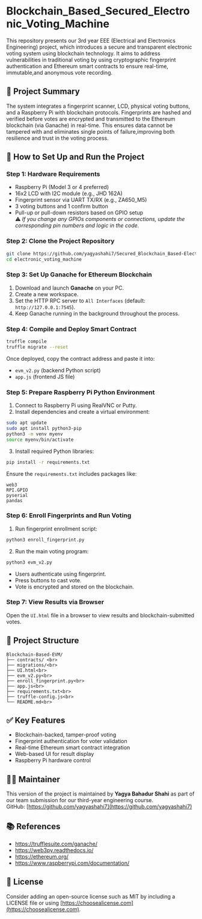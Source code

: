 # Blockchain_Based_Secured_Electronic_Voting_Machine

This repository presents our 3rd year EEE (Electrical and Electronics Engineering) project, which introduces a secure and transparent electronic voting system using blockchain technology. It aims to address vulnerabilities in traditional voting by using cryptographic fingerprint authentication and Ethereum smart contracts to ensure real-time, immutable,and anonymous vote recording.

## 🧠 Project Summary 

The system integrates a fingerprint scanner, LCD, physical voting buttons, and a Raspberry Pi with blockchain protocols. Fingerprints are hashed and verified before votes are encrypted and transmitted to the Ethereum blockchain (via Ganache) in real-time. This ensures data cannot be tampered with and eliminates single points of failure,improving both resilience and trust in the voting process.

## 🔧 How to Set Up and Run the Project

### Step 1: Hardware Requirements
- Raspberry Pi (Model 3 or 4 preferred)
- 16x2 LCD with I2C module (e.g., JHD 162A)
- Fingerprint sensor via UART TX/RX (e.g., ZA650_M5)
- 3 voting buttons and 1 confirm button
- Pull-up or pull-down resistors based on GPIO setup  
⚠️ *If you change any GPIOs components or connections, update the corresponding pin numbers and logic in the code.*

### Step 2: Clone the Project Repository
```bash
git clone https://github.com/yagyashahi7/Secured_Blockchain_Based-Electronic_Voting_System
cd electronic_voting_machine
```

### Step 3: Set Up Ganache for Ethereum Blockchain
1. Download and launch **Ganache** on your PC.
2. Create a new workspace.
3. Set the HTTP RPC server to `All Interfaces` (default: `http://127.0.0.1:7545`).
4. Keep Ganache running in the background throughout the process.

### Step 4: Compile and Deploy Smart Contract
```bash
truffle compile
truffle migrate --reset
```
Once deployed, copy the contract address and paste it into:
- `evm_v2.py` (backend Python script)
- `app.js` (frontend JS file)

### Step 5: Prepare Raspberry Pi Python Environment
1. Connect to Raspberry Pi using RealVNC or Putty.
2. Install dependencies and create a virtual environment:
```bash
sudo apt update
sudo apt install python3-pip
python3 -m venv myenv
source myenv/bin/activate
```
3. Install required Python libraries:
```bash
pip install -r requirements.txt
```
Ensure the `requirements.txt` includes packages like:
```
web3
RPI.GPIO
pyserial
pandas
```

### Step 6: Enroll Fingerprints and Run Voting
1. Run fingerprint enrollment script:
```bash
python3 enroll_fingerprint.py
```
2. Run the main voting program:
```bash
python3 evm_v2.py
```
- Users authenticate using fingerprint.
- Press buttons to cast vote.
- Vote is encrypted and stored on the blockchain.

### Step 7: View Results via Browser
Open the `UI.html` file in a browser to view results and blockchain-submitted votes.

## 📁 Project Structure
```
Blockchain-Based-EVM/
├── contracts/ <br>
├── migrations/<br>
├── UI.html<br>
├── evm_v2.py<br>
├── enroll_fingerprint.py<br>
├── app.js<br>
├── requirements.txt<br>
├── truffle-config.js<br>
└── README.md<br>
```

## ✅ Key Features
- Blockchain-backed, tamper-proof voting
- Fingerprint authentication for voter validation
- Real-time Ethereum smart contract integration
- Web-based UI for result display
- Raspberry Pi hardware control

## 👨‍💻 Maintainer
This version of the project is maintained by **Yagya Bahadur Shahi** as part of our team submission for our third-year engineering course.  
GitHub: [https://github.com/yagyashahi7](https://github.com/yagyashahi7)

## 📚 References
- https://trufflesuite.com/ganache/
- https://web3py.readthedocs.io/
- https://ethereum.org/
- https://www.raspberrypi.com/documentation/

## 📝 License
Consider adding an open-source license such as MIT by including a LICENSE file or using [https://choosealicense.com](https://choosealicense.com).
